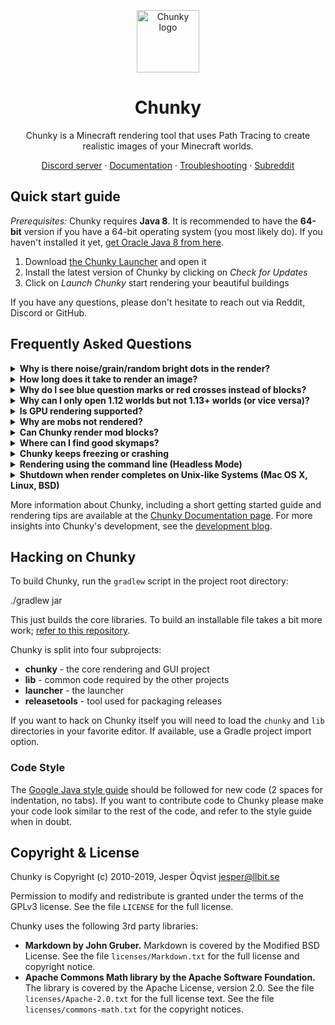 <p align="center">
  <a href="https://material-ui.com/" rel="noopener" target="_blank"><img width="100" src="https://raw.githubusercontent.com/llbit/chunky-docs/master/images/logo.png" alt="Chunky logo"></a>
</p>
<h1 align="center">Chunky</h1>
<div align="center">

Chunky is a Minecraft rendering tool that uses Path Tracing to create realistic images of your Minecraft worlds.

[Discord server][15] ·
[Documentation][8] ·
[Troubleshooting][2] ·
[Subreddit][3]
</div>


## Quick start guide

_Prerequisites:_ Chunky requires **Java 8**. It is recommended to have the **64-bit** version if you have a 64-bit operating system (you most likely do). If you haven't installed it yet, [get Oracle Java 8 from here][13].

1. Download [the Chunky Launcher][12] and open it
2. Install the latest version of Chunky by clicking on _Check for Updates_
3. Click on _Launch Chunky_ start rendering your beautiful buildings

If you have any questions, please don't hesitate to reach out via Reddit, Discord or GitHub.

## Frequently Asked Questions

<details>
<summary><strong>Why is there noise/grain/random bright dots in the render?</strong></summary>

This is not a bug, but an unfortunate effect of [the rendering algorithm][9] used in Chunky. Torches and other small light sources cause a very random illumination and it takes a long time to render such light nicely.


You can disable emitters under the Lighting tab in the Render Controls dialog to remove most of the random bright dots. Note that rendering for a longer time will eventually remove the noise, though it may take a very long time.

Another way of removing the noise is using the [Denoiser Plugin][10]. While this can yield good results in most cases, it may distort the image in some cases.
</details>

<details>
<summary><strong>How long does it take to render an image?</strong></summary>

This depends on your CPU, the size of the image and the lighting conditions of the scene you are rendering. You can use the tips from the previous answer to get away with shorter render times.
</details>

<details>
<summary><strong>Why do I see blue question marks or red crosses instead of blocks?</strong></summary>

Chunky renders blue question marks for unsupported blocks. Maybe your Chunky version is outdated or the block is not yet supported. If the latter is the case, please file a bug report.

Red crosses are caused by missing textures. Please ensure that you're using a texturepack for the Minecraft version for the world you are rendering.
</details>

<details>
<summary><strong>Why can I only open 1.12 worlds but not 1.13+ worlds (or vice versa)?</strong></summary>

Minecraft 1.13 introduced a new world format that is incompatible with the old format. Chunky 2 is only compatible with the new world format and Chunky 1 is only compatible with the old world format.

We [have plans][14] to improve this one day. For now, you'll need to use the appropriate Chunky version for your Minecraft version.
</details>

<details>
<summary><strong>Is GPU rendering supported?</strong></summary>

GPU support is not actively being worked on right now. If you'd like to tackle this, PRs are welcome!
</details>

<details>
<summary><strong>Why are mobs not rendered?</strong></summary>

Chunky currently can't render all entities. Future support for rendering more entities is planned, so stay tuned!
</details>

<details>
<summary><strong>Can Chunky render mod blocks?</strong></summary>

No. Due to the vast number of mods, this is not feasible at the moment.
</details>

<details>
<summary><strong>Where can I find good skymaps?</strong></summary>

The [skymaps page][11] has some good links. Another good place is the #skymaps channel on our Discord server.
</details>

<details>
<summary><strong>Chunky keeps freezing or crashing</strong></summary>

Chunky uses a lot of memory. If Chunky has too little memory to work with it
may slow down to a crawl or crash. The memory limit can be increased in the
Chunky Launcher.
</details>

<details>
<summary><strong>Rendering using the command line (Headless Mode)</strong></summary>

It is possible to render a scene from the command line. First set up a scene
using the GUI. Don't forget to save the scene. Then run the following on the
command line:

    java -jar chunky.jar -render SceneName


Where SceneName is the name of the scene to render. You can read more about
[headless rendering here.][5]
</details>

<details>
<summary><strong>Shutdown when render completes on Unix-like Systems (Mac OS X, Linux, BSD)</strong></summary>

In the Advanced tab of the Render Controls window, you can check the checkbox
that says "Shutdown when render completes" to shut down your computer when the
set SPP target is reached.  (This can be toggled while rendering.)

On Unix-like systems, the `shutdown` terminal command has to be run as root
using `sudo`.  For various reasons, Chunky cannot prompt for the password to
`sudo`, so you must configure your system to allow the command to run without a
password.

Open a terminal (such as bash) and run `sudo visudo`, providing your password.

Add the following line at the end of the file: (press Insert to type)

    %user_name ALL=(ALL) NOPASSWD: /sbin/shutdown


Replace `user_name` with your username.

Press Escape, then type `:wq`.

You may need to restart or log out and in for this to take effect.

This will only allow `sudo shutdown` to run without a password; no other
commands run with `sudo` will be affected.
</details>

More information about Chunky, including a short getting started guide and
rendering tips are available at the [Chunky Documentation page][1]. For more insights into Chunky's development, see the [development blog][4].


## Hacking on Chunky

To build Chunky, run the `gradlew` script in the project root directory:

   ./gradlew jar

This just builds the core libraries. To build an installable file takes
a bit more work; [refer to this repository][7].

Chunky is split into four subprojects:

* **chunky** - the core rendering and GUI project
* **lib** - common code required by the other projects
* **launcher** - the launcher
* **releasetools** - tool used for packaging releases

If you want to hack on Chunky itself you will need to load the `chunky` and
`lib` directories in your favorite editor. If available, use a Gradle project
import option.


### Code Style

The [Google Java style guide][6] should be followed for new code (2 spaces for
indentation, no tabs). If you want to contribute code to Chunky please make
your code look similar to the rest of the code, and refer to the style guide
when in doubt.


## Copyright & License

Chunky is Copyright (c) 2010-2019, Jesper Öqvist <jesper@llbit.se>

Permission to modify and redistribute is granted under the terms of
the GPLv3 license. See the file `LICENSE` for the full license.

Chunky uses the following 3rd party libraries:

* **Markdown by John Gruber.**
  Markdown is covered by the Modified BSD License.
See the file `licenses/Markdown.txt` for the full license and copyright notice.
* **Apache Commons Math library by the Apache Software Foundation.**
  The library is covered by the Apache License, version 2.0.
See the file `licenses/Apache-2.0.txt` for the full license text.
See the file `licenses/commons-math.txt` for the copyright notices.


[1]: http://chunky.llbit.se
[2]: http://chunky.llbit.se/troubleshooting.html
[3]: http://www.reddit.com/r/chunky
[4]: http://llbit.se
[5]: http://chunky.llbit.se/headless.html
[6]: https://google.github.io/styleguide/javaguide.html
[7]: https://github.com/llbit/chunky-releasetools
[8]: https://lemaik.github.io/chunky/
[9]: https://chunky.llbit.se/path_tracing.html
[10]: https://github.com/leMaik/chunky-denoiser
[11]: https://chunky.llbit.se/skymaps.html
[12]: http://chunkyupdate.lemaik.de/ChunkyLauncher.jar
[13]: https://www.java.com/en/download/manual.jsp
[14]: https://github.com/llbit/chunky/issues/553
[15]: https://discord.gg/VqcHpsF
